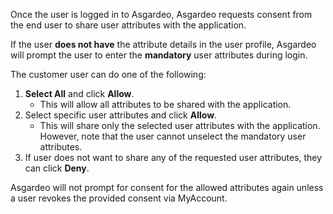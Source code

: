 
Once the user is logged in to Asgardeo, Asgardeo requests consent from the end user to share user attributes with the application. 

If the user **does not have** the attribute details in the <a :href="$withBase('/guides/user-management/manage-users/user-profiles/')">user profile</a>, Asgardeo will prompt the user to enter the **mandatory** user attributes during login.  

The customer user can do one of the following:
1. **Select All** and click **Allow**. 
    - This will allow all attributes to be shared with the application.
2. Select specific user attributes and click **Allow**. 
    - This will share only the selected user attributes with the application. However, note that the user cannot unselect the mandatory user attributes.
3. If user does not want to share any of the requested user attributes, they can click **Deny**. 

Asgardeo will not prompt for consent for the allowed attributes again unless a user revokes the provided consent via MyAccount. 

